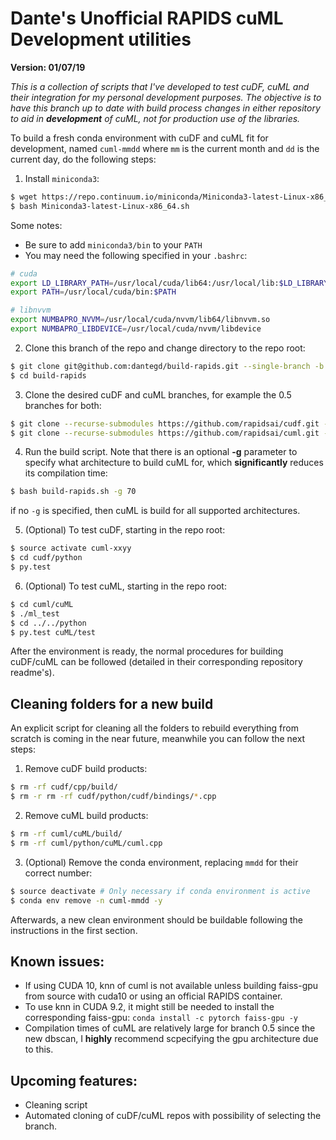 # Dante's Unofficial RAPIDS cuML Development utilities
**Version: 01/07/19**

*This is a collection of scripts that I've developed to test cuDF, cuML and their integration for my personal development purposes. The objective is to have this branch up to date with build process changes in either repository to aid in **development** of cuML, not for production use of the libraries.*

To build a fresh conda environment with cuDF and cuML fit for development, named `cuml-mmdd` where `mm` is the current month and `dd` is the current day, do the following steps:

1. Install `miniconda3`:

```bash
$ wget https://repo.continuum.io/miniconda/Miniconda3-latest-Linux-x86_64.sh
$ bash Miniconda3-latest-Linux-x86_64.sh
```

Some notes:
* Be sure to add `miniconda3/bin` to your `PATH`
* You may need the following specified in your `.bashrc`:
```bash
# cuda
export LD_LIBRARY_PATH=/usr/local/cuda/lib64:/usr/local/lib:$LD_LIBRARY_PATH
export PATH=/usr/local/cuda/bin:$PATH

# libnvvm
export NUMBAPRO_NVVM=/usr/local/cuda/nvvm/lib64/libnvvm.so
export NUMBAPRO_LIBDEVICE=/usr/local/cuda/nvvm/libdevice
```

2. Clone this branch of the repo and change directory to the repo root:

```bash
$ git clone git@github.com:dantegd/build-rapids.git --single-branch -b dev-cuml
$ cd build-rapids
```

3. Clone the desired cuDF and cuML branches, for example the 0.5 branches for both:

```bash
$ git clone --recurse-submodules https://github.com/rapidsai/cudf.git --single-branch -b branch-0.5
$ git clone --recurse-submodules https://github.com/rapidsai/cuml.git --single-branch -b branch-0.5
```

4. Run the build script. Note that there is an optional **-g** parameter to specify what architecture to build cuML for, which **significantly** reduces its compilation time:

```bash
$ bash build-rapids.sh -g 70
```

if no `-g` is specified, then cuML is build for all supported architectures.

5. (Optional) To test cuDF, starting in the repo root:

```bash
$ source activate cuml-xxyy
$ cd cudf/python
$ py.test
```

6. (Optional) To test cuML, starting in the repo root:

```bash
$ cd cuml/cuML
$ ./ml_test
$ cd ../../python
$ py.test cuML/test
```

After the environment is ready, the normal procedures for building cuDF/cuML can be followed (detailed in their corresponding repository readme's).

## Cleaning folders for a new build

An explicit script for cleaning all the folders to rebuild everything from scratch is coming in the near future, meanwhile you can follow the next steps:

1. Remove cuDF build products:

```bash
$ rm -rf cudf/cpp/build/
$ rm -r rm -rf cudf/python/cudf/bindings/*.cpp
```

2. Remove cuML build products:

```bash
$ rm -rf cuml/cuML/build/
$ rm -rf cuml/python/cuML/cuml.cpp
```

3. (Optional) Remove the conda environment, replacing `mmdd` for their correct number:

```bash
$ source deactivate # Only necessary if conda environment is active
$ conda env remove -n cuml-mmdd -y
```

Afterwards, a new clean environment should be buildable following the instructions in the first section.

## Known issues:

- If using CUDA 10, knn of cuml is not available unless building faiss-gpu from source with cuda10 or using an official RAPIDS container.
- To use knn in CUDA 9.2, it might still be needed to install the corresponding faiss-gpu: `conda install -c pytorch faiss-gpu -y`
- Compilation times of cuML are relatively large for branch 0.5 since the new dbscan, I **highly** recommend scpecifying the gpu architecture due to this.


## Upcoming features:

- Cleaning script
- Automated cloning of cuDF/cuML repos with possibility of selecting the branch.

